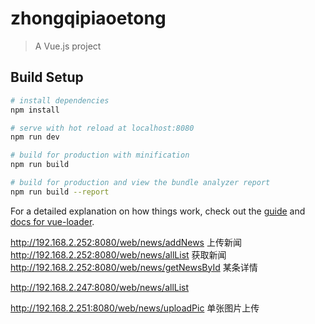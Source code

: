 # zhongqipiaoetong

> A Vue.js project

## Build Setup

``` bash
# install dependencies
npm install

# serve with hot reload at localhost:8080
npm run dev

# build for production with minification
npm run build

# build for production and view the bundle analyzer report
npm run build --report
```

For a detailed explanation on how things work, check out the [guide](http://vuejs-templates.github.io/webpack/) and [docs for vue-loader](http://vuejs.github.io/vue-loader).

http://192.168.2.252:8080/web/news/addNews  上传新闻
http://192.168.2.252:8080/web/news/allList  获取新闻
http://192.168.2.252:8080/web/news/getNewsById 某条详情

http://192.168.2.247:8080/web/news/allList

http://192.168.2.251:8080/web/news/uploadPic  单张图片上传
